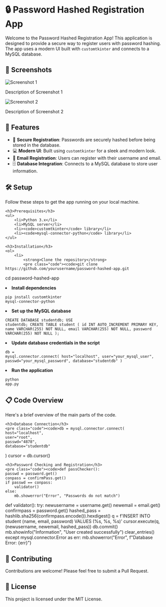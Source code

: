 <!DOCTYPE html>
<html lang="en">
<head>
    <meta charset="UTF-8">
    <meta name="viewport" content="width=device-width, initial-scale=1.0">
   
</head>
<body>

<div class="header">
    <h1>🔒 Password Hashed Registration App</h1>
    <p>Welcome to the Password Hashed Registration App! This application is designed to provide a secure way to register users with password hashing. The app uses a modern UI built with <code>customtkinter</code> and connects to a MySQL database.</p>
</div>

<div class="screenshots">
    <h2 class="section-title">📸 Screenshots</h2>
    <img src="https://raw.githubusercontent.com/dumiduzee/private_images/main/images/Screenshot_2.png?token=GHSAT0AAAAAACVMV4LMFQ66OLKFOKXTZHMKZVGLFKA" alt="Screenshot 1" class="screenshot">
    <p>Description of Screenshot 1</p>
    <img src="https://raw.githubusercontent.com/dumiduzee/private_images/main/images/Screenshot_1.png?token=GHSAT0AAAAAACVMV4LM2A3VSBBPSVOXNFWAZVGLFCA" alt="Screenshot 2" class="screenshot">
    <p>Description of Screenshot 2</p>
</div>

<div class="features">
    <h2 class="section-title">🚀 Features</h2>
    <ul>
        <li>🔑 <strong>Secure Registration</strong>: Passwords are securely hashed before being stored in the database.</li>
        <li>💻 <strong>Modern UI</strong>: Built using <code>customtkinter</code> for a sleek and modern look.</li>
        <li>📧 <strong>Email Registration</strong>: Users can register with their username and email.</li>
        <li>🗄️ <strong>Database Integration</strong>: Connects to a MySQL database to store user information.</li>
    </ul>
</div>

<div class="setup">
    <h2 class="section-title">🛠️ Setup</h2>
    <p>Follow these steps to get the app running on your local machine.</p>

    <h3>Prerequisites</h3>
    <ul>
        <li>Python 3.x</li>
        <li>MySQL server</li>
        <li><code>customtkinter</code> library</li>
        <li><code>mysql-connector-python</code> library</li>
    </ul>

    <h3>Installation</h3>
    <ol>
        <li>
            <strong>Clone the repository</strong>
            <pre class="code"><code>git clone https://github.com/yourusername/password-hashed-app.git
cd password-hashed-app</code></pre>
        </li>
        <li>
            <strong>Install dependencies</strong>
            <pre class="code"><code>pip install customtkinter mysql-connector-python</code></pre>
        </li>
        <li>
            <strong>Set up the MySQL database</strong>
            <pre class="code"><code>CREATE DATABASE studentdb;
USE studentdb;
CREATE TABLE student (
    id INT AUTO_INCREMENT PRIMARY KEY,
    name VARCHAR(255) NOT NULL,
    email VARCHAR(255) NOT NULL,
    password VARCHAR(255) NOT NULL
);</code></pre>
        </li>
        <li>
            <strong>Update database credentials in the script</strong>
            <pre class="code"><code>db = mysql.connector.connect(
    host="localhost",
    user="your_mysql_user",
    passwd="your_mysql_password",
    database="studentdb"
)</code></pre>
        </li>
        <li>
            <strong>Run the application</strong>
            <pre class="code"><code>python app.py</code></pre>
        </li>
    </ol>
</div>

<div class="code-overview">
    <h2 class="section-title">📋 Code Overview</h2>
    <p>Here's a brief overview of the main parts of the code.</p>

    <h3>Database Connection</h3>
    <pre class="code"><code>db = mysql.connector.connect(
    host="localhost",
    user="root",
    passwd="4878",
    database="studentdb"
)
cursor = db.cursor()</code></pre>

    <h3>Password Checking and Registration</h3>
    <pre class="code"><code>def passChecker():
    passwd = password.get()
    conpass = confirmPass.get()
    if passwd == conpass:
        validator()
    else:
        mb.showerror("Error", "Passwords do not match")

def validator():
    try:
        newusername = username.get()
        newemail = email.get()
        confirmpass = password.get()
        hashed_pass = hashlib.sha256(confirmpass.encode()).hexdigest()
        q = f'INSERT INTO student (name, email, password) VALUES (%s, %s, %s)'
        cursor.execute(q, (newusername, newemail, hashed_pass))
        db.commit()
        mb.showinfo("Information", "User created successfully")
        clear_entries()
    except mysql.connector.Error as err:
        mb.showerror("Error", f"Database Error: {err}")</code></pre>


<div class="contributing">
    <h2 class="section-title">🤝 Contributing</h2>
    <p>Contributions are welcome! Please feel free to submit a Pull Request.</p>
</div>

<div class="license">
    <h2 class="section-title">📄 License</h2>
    <p>This project is licensed under the MIT License.</p>
</div>

</body>
</html>
